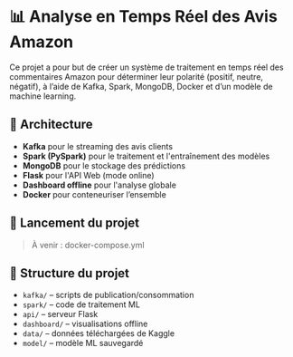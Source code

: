 # 📊 Analyse en Temps Réel des Avis Amazon

Ce projet a pour but de créer un système de traitement en temps réel des commentaires Amazon pour déterminer leur polarité (positif, neutre, négatif), à l’aide de Kafka, Spark, MongoDB, Docker et d’un modèle de machine learning.

## 🧱 Architecture

- **Kafka** pour le streaming des avis clients
- **Spark (PySpark)** pour le traitement et l'entraînement des modèles
- **MongoDB** pour le stockage des prédictions
- **Flask** pour l'API Web (mode online)
- **Dashboard offline** pour l'analyse globale
- **Docker** pour conteneuriser l’ensemble

## 🚀 Lancement du projet

> À venir : docker-compose.yml

## 📁 Structure du projet

- `kafka/` – scripts de publication/consommation
- `spark/` – code de traitement ML
- `api/` – serveur Flask
- `dashboard/` – visualisations offline
- `data/` – données téléchargées de Kaggle
- `model/` – modèle ML sauvegardé
